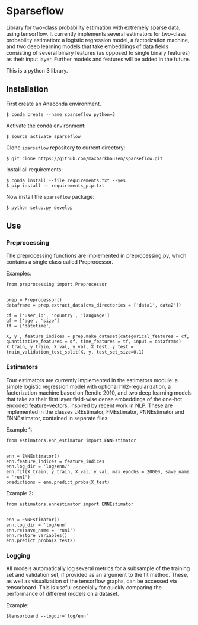 # Sparseflow

Library for two-class probability estimation with extremely sparse data, using tensorflow. It currently implements several estimators for two-class probability estimation: a logistic regression model, a factorization machine, and two deep learning models that take embeddings of data fields consisting of several binary features (as opposed to single binary features) as their input layer. Further models and features will be added in the future.

This is a python 3 library.

## Installation

First create an Anaconda environment.

    $ conda create --name sparseflow python=3

Activate the conda environment:

    $ source activate sparseflow

Clone `sparseflow` repository to current directory:

    $ git clone https://github.com/maxbarkhausen/sparseflow.git

Install all requirements:

    $ conda install --file requirements.txt --yes
    $ pip install -r requirements_pip.txt

Now install the `sparseflow` package:

    $ python setup.py develop

## Use

### Preprocessing

The preprocessing functions are implemented in preprocessing.py, which contains a single class called Preprocessor.

Examples:

    from preprocessing import Preprocessor


    prep = Preprocessor()
    dataframe = prep.extract_data(cvs_directories = ['data1', data2'])

    cf = ['user_ip', 'country', 'language']
    qf = ['age', 'size']
    tf = ['datetime']

    X, y , feature_indices = prep.make_dataset(categorical_features = cf, quantitative_features = qf, time_features = tf, input = dataframe)
    X_train, y_train, X_val, y_val, X_test, y_test = train_validation_test_split(X, y, test_set_size=0.1)

### Estimators

Four estimators are currently implemented in the estimators module: a simple logistic regression model with optional l1/l2-regularization, a factorization machine based on Rendle 2010, and two deep learning models that take as their first layer field-wise dense embeddings of the one-hot encoded feature-vectors, inspired by recent work in NLP. These are implemented in the classes LREstimator, FMEstimator, PNNEstimator and ENNEstimator, contained in separate files. 
 
 Example 1:
 
    from estimators.enn_estimator import ENNEstimator
    
    
    enn = ENNEstimator()
    enn.feature_indices = feature_indices
    enn.log_dir = 'log/enn/'
    enn.fit(X_train, y_train, X_val, y_val, max_epochs = 20000, save_name = 'run1')
    predictions = enn.predict_proba(X_test)
    
 Example 2:
 
    from estimators.ennestimator import ENNEstimator
    
    
    enn = ENNEstimator()
    enn.log_dir = 'log/enn'
    enn.re(save_name = 'run1')
    enn.restore_variables()
    enn.predict_proba(X_test2)

### Logging

All models automatically log several metrics for a subsample of the training set and validation set, if provided as an argument to the fit method. These, as well as visualization of the tensorflow graphs, can be accessed via tensorboard. This is useful especially for quickly comparing the performance of different models on a dataset.

Example:

    $tensorboard --logdir='log/enn'





